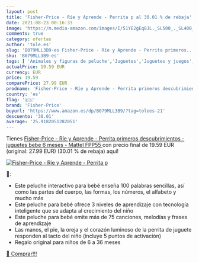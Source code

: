 ```yaml
---
layout: post
title: 'Fisher-Price - Ríe y Aprende - Perrita p al 30.01 % de rebaja'
date: 2021-08-23 00:16:33
image: 'https://m.media-amazon.com/images/I/51YE2gEq8JL._SL500_._SL400_.jpg'
comments: true
category: ofertas
author: 'tole.es'
slug: 'B079MLL3B9-es Fisher-Price - Ríe y Aprende - Perrita primeros...'
sku: 'B079MLL3B9-es'
tags: [ 'Animales y figuras de peluche','Juguetes','Juguetes y juegos','Peluches','fisher-price','juguetes','mattel', ]
actualPrice: 19.59 EUR
currency: EUR
price: 19.59
comparePrice: 27.99 EUR
prodname: 'Fisher-Price - Ríe y Aprende - Perrita primeros descubrimientos - juguetes bebe 6 meses -  Mattel FPP55 '
country: 'es'
flag: '🇪🇸'
brand: 'Fisher-Price'
buyurl: 'https://www.amazon.es/dp/B079MLL3B9/?tag=tolees-21'
descuento: '30.01'
average: '25.9182051282051'
---
```


Tienes [Fisher-Price - Ríe y Aprende - Perrita primeros descubrimientos - juguetes bebe 6 meses -  Mattel FPP55 ](https://www.amazon.es/dp/B079MLL3B9/?tag=tolees-21) con precio final de  19.59 EUR (original: 27.99 EUR) (30.01 %  de rebaja) aqui!

[![Fisher-Price - Ríe y Aprende - Perrita p](https://m.media-amazon.com/images/I/51YE2gEq8JL._SL500_._SL400_.jpg)](https://www.amazon.es/dp/B079MLL3B9/?tag=tolees-21)

🔎:

- Este peluche interactivo para bebé enseña 100 palabras sencillas, así como las partes del cuerpo, las formas, los números, el alfabeto y mucho más
- Este peluche para bebé ofrece 3 niveles de aprendizaje con tecnología inteligente que se adapta al crecimiento del niño
- Este peluche para bebé emite más de 75 canciones, melodías y frases de aprendizaje
- Las manos, el pie, la oreja y el corazón luminoso de la perrita de juguete responden al tacto del niño (incluye 5 puntos de activación)
- Regalo original para niños de 6 a 36 meses

[🛒 Comprar!!!](https://www.amazon.es/dp/B079MLL3B9/?tag=tolees-21)
